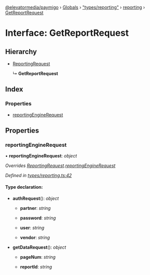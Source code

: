 [@elevatormedia/paymigo](../README.md) › [Globals](../globals.md) › ["types/reporting"](../modules/_types_reporting_.md) › [reporting](../modules/_types_reporting_.reporting.md) › [GetReportRequest](_types_reporting_.reporting.getreportrequest.md)

# Interface: GetReportRequest

## Hierarchy

-   [ReportingRequest](_types_reporting_.reporting.reportingrequest.md)

    ↳ **GetReportRequest**

## Index

### Properties

-   [reportingEngineRequest](_types_reporting_.reporting.getreportrequest.md#reportingenginerequest)

## Properties

### reportingEngineRequest

• **reportingEngineRequest**: _object_

_Overrides [ReportingRequest](_types_reporting_.reporting.reportingrequest.md).[reportingEngineRequest](_types_reporting_.reporting.reportingrequest.md#reportingenginerequest)_

_Defined in [types/reporting.ts:42](https://github.com/ELEVATORmedia/paymigo/blob/0b66b83/src/types/reporting.ts#L42)_

#### Type declaration:

-   **authRequest**(): _object_

    -   **partner**: _string_

    -   **password**: _string_

    -   **user**: _string_

    -   **vendor**: _string_

-   **getDataRequest**(): _object_

    -   **pageNum**: _string_

    -   **reportId**: _string_
